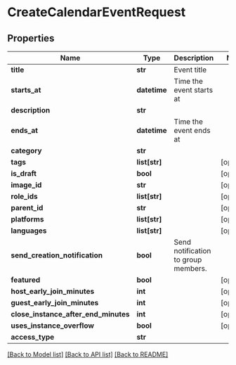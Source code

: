 # CreateCalendarEventRequest


## Properties
Name | Type | Description | Notes
------------ | ------------- | ------------- | -------------
**title** | **str** | Event title | 
**starts_at** | **datetime** | Time the event starts at | 
**description** | **str** |  | 
**ends_at** | **datetime** | Time the event ends at | 
**category** | **str** |  | 
**tags** | **list[str]** |  | [optional] 
**is_draft** | **bool** |  | [optional] 
**image_id** | **str** |  | [optional] 
**role_ids** | **list[str]** |  | [optional] 
**parent_id** | **str** |  | [optional] 
**platforms** | **list[str]** |  | [optional] 
**languages** | **list[str]** |  | [optional] 
**send_creation_notification** | **bool** | Send notification to group members. | 
**featured** | **bool** |  | [optional] 
**host_early_join_minutes** | **int** |  | [optional] 
**guest_early_join_minutes** | **int** |  | [optional] 
**close_instance_after_end_minutes** | **int** |  | [optional] 
**uses_instance_overflow** | **bool** |  | [optional] 
**access_type** | **str** |  | 

[[Back to Model list]](../README.md#documentation-for-models) [[Back to API list]](../README.md#documentation-for-api-endpoints) [[Back to README]](../README.md)


